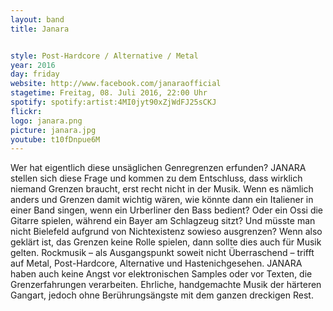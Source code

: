 ```yaml
---
layout: band
title: Janara


style: Post-Hardcore / Alternative / Metal
year: 2016
day: friday
website: http://www.facebook.com/janaraofficial
stagetime: Freitag, 08. Juli 2016, 22:00 Uhr
spotify: spotify:artist:4MI0jyt90xZjWdFJ25sCKJ
flickr:
logo: janara.png
picture: janara.jpg
youtube: t10fDnpue6M
---
```

Wer hat eigentlich diese unsäglichen Genregrenzen erfunden? JANARA stellen sich diese Frage und kommen zu dem Entschluss, dass wirklich niemand Grenzen braucht, erst recht nicht in der Musik.
Wenn es nämlich anders und Grenzen damit wichtig wären, wie könnte dann ein Italiener in einer Band singen, wenn ein Urberliner den Bass bedient? Oder ein Ossi die Gitarre spielen, während ein Bayer am Schlagzeug sitzt? Und müsste man nicht Bielefeld aufgrund von Nichtexistenz sowieso ausgrenzen? Wenn also geklärt ist, das Grenzen keine Rolle spielen, dann sollte dies auch für Musik gelten. Rockmusik – als Ausgangspunkt soweit nicht Überraschend – trifft auf Metal, Post-Hardcore, Alternative und Hastenichgesehen.
JANARA haben auch keine Angst vor elektronischen Samples oder vor Texten, die Grenzerfahrungen verarbeiten. Ehrliche, handgemachte Musik der härteren Gangart, jedoch ohne Berührungsängste mit dem ganzen dreckigen Rest.

